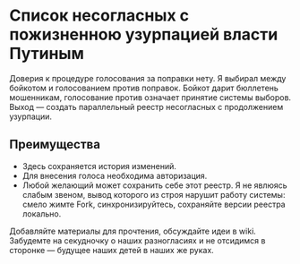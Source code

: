 # Список несогласных с пожизненною узурпацией власти Путиным

Доверия к процедуре голосования за поправки нету. Я выбирал между бойкотом и голосованием против поправок. Бойкот дарит бюллетень мошенникам, голосование против означает принятие системы выборов. Выход — создать параллельный реестр несогласных с продолжением узурпации.

## Преимущества
- Здесь сохраняется история изменений.
- Для внесения голоса необходима авторизация.
- Любой желающий может сохранить себе этот реестр. Я не явлюясь слабым звеном, вывод которого из строя нарушит работу системы: смело жимте Fork, синхронизируйтесь, сохраняйте версии реестра локально.

Добавляйте материалы для прочтения, обсуждайте идеи в wiki. Забудемте на секудночку о наших разногласиях и не отсидимся в сторонке — будущее наших детей в наших же руках.
